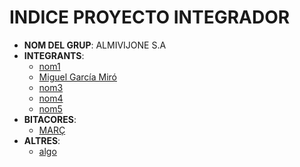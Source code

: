 # INDICE PROYECTO INTEGRADOR

- **NOM DEL GRUP**: ALMIVIJONE S.A
- **INTEGRANTS**:
  - [nom1](integrants/nom-alumne.md)
  - [Miguel García Miró](integrants/miguelgarciamiro.md)
  - [nom3](integrants/nom-alumne.md)
  - [nom4](integrants/nom-alumne.md)
  - [nom5](integrants/nom-alumne.md)
- **BITACORES**:
  - [MARÇ](bitacores/març.md)
- **ALTRES**:
  - [algo](altres/algo.md)
